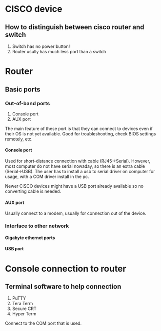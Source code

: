 # CISCO device

## How to distinguish between cisco router and switch

1) Switch has no power button!
2) Router usully has much less port than a switch

# Router

## Basic ports

### Out-of-band ports

1. Console port
2. AUX port

The main feature of these port is that they can connect to devices even if their OS is not yet available. Good for troubleshooting, check BIOS settings remotely, etc.

#### Console port

Used for short-distance connection with cable (RJ45->Serial). However, most computer do not have serial nowaday, so there is an extra cable (Serial->USB). The user has to install a usb to serial driver on computer for usage, with a COM driver install in the pc.

Newer CISCO devices might have a USB port already available so no converting cable is needed.

#### AUX port

Usually connect to a modem, usually for connection out of the device.

### Interface to other network

#### Gigabyte ethernet ports

#### USB port

# Console connection to router

## Terminal software to help connection

1. PuTTY
2. Tera Term
3. Secure CRT
4. Hyper Term

Connect to the COM port that is used.

